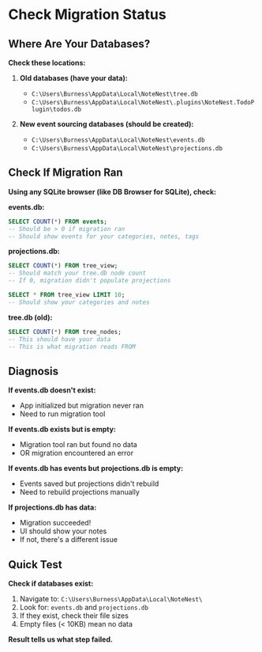# Check Migration Status

## Where Are Your Databases?

**Check these locations:**

1. **Old databases (have your data):**
   - `C:\Users\Burness\AppData\Local\NoteNest\tree.db`
   - `C:\Users\Burness\AppData\Local\NoteNest\.plugins\NoteNest.TodoPlugin\todos.db`

2. **New event sourcing databases (should be created):**
   - `C:\Users\Burness\AppData\Local\NoteNest\events.db`
   - `C:\Users\Burness\AppData\Local\NoteNest\projections.db`

## Check If Migration Ran

**Using any SQLite browser (like DB Browser for SQLite), check:**

**events.db:**
```sql
SELECT COUNT(*) FROM events;
-- Should be > 0 if migration ran
-- Should show events for your categories, notes, tags
```

**projections.db:**
```sql
SELECT COUNT(*) FROM tree_view;
-- Should match your tree.db node count
-- If 0, migration didn't populate projections

SELECT * FROM tree_view LIMIT 10;
-- Should show your categories and notes
```

**tree.db (old):**
```sql
SELECT COUNT(*) FROM tree_nodes;
-- This should have your data
-- This is what migration reads FROM
```

## Diagnosis

**If events.db doesn't exist:**
- App initialized but migration never ran
- Need to run migration tool

**If events.db exists but is empty:**
- Migration tool ran but found no data
- OR migration encountered an error

**If events.db has events but projections.db is empty:**
- Events saved but projections didn't rebuild
- Need to rebuild projections manually

**If projections.db has data:**
- Migration succeeded!
- UI should show your notes
- If not, there's a different issue

## Quick Test

**Check if databases exist:**
1. Navigate to: `C:\Users\Burness\AppData\Local\NoteNest\`
2. Look for: `events.db` and `projections.db`
3. If they exist, check their file sizes
4. Empty files (< 10KB) mean no data

**Result tells us what step failed.**

